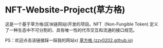 # NFT-Website-Project(草方格)

这是一个基于草方格(区块链网站)开发的项目。NFT（Non-Fungible Token) 定义了一种生态中不可分割的、具有唯一性的代币交互和流通的接口规范。

PS：欢迎点击该链接踩一踩我的网站x) [草方格 (zzy0202.github.io)](https://zzy0202.github.io/NFT-Website-Project-/)
